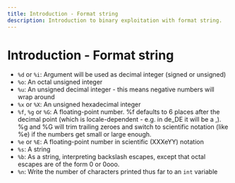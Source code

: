 ```yaml
---
title: Introduction - Format string
description: Introduction to binary exploitation with format string.
---
```


# Introduction - Format string

- `%d` or `%i`: Argument will be used as decimal integer (signed or unsigned)
- `%o`: An octal unsigned integer
- `%u`: An unsigned decimal integer - this means negative numbers will wrap around
- `%x` or `%X`: An unsigned hexadecimal integer
- `%f`,  `%g`  or  `%G`: A floating-point number. %f defaults to 6 places after the decimal point (which is locale-dependent - e.g. in de_DE it will be a ,). %g and %G will trim trailing zeroes and switch to scientific notation (like %e) if the numbers get small or large enough.
- `%e` or `%E`: A floating-point number in scientific (XXXeYY) notation
- `%s`: A string
- `%b`: As a string, interpreting backslash escapes, except that octal escapes are of the form 0 or 0ooo.
- `%n`: Write the number of characters printed thus far to an `int` variable